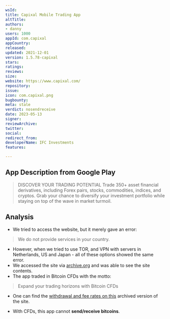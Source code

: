 ```yaml
---
wsId: 
title: Capixal Mobile Trading App
altTitle: 
authors:
- danny 
users: 1000
appId: com.capixal
appCountry: 
released: 
updated: 2021-12-01
version: 1.5.78-capixal
stars: 
ratings: 
reviews: 
size: 
website: https://www.capixal.com/
repository: 
issue: 
icon: com.capixal.png
bugbounty: 
meta: stale
verdict: nosendreceive
date: 2023-05-13
signer: 
reviewArchive: 
twitter: 
social: 
redirect_from: 
developerName: IFC Investments
features: 

---
```


## App Description from Google Play 

> DISCOVER YOUR TRADING POTENTIAL
Trade 350+ asset financial derivatives, including Forex pairs, stocks, commodities, indices, and cryptos. Grab your chance to diversify your investment portfolio while staying on top of the wave in market turmoil.

## Analysis 

- We tried to access the website, but it merely gave an error: 

> We do not provide services in your country. 

- However, when we tried to use TOR, and VPN with servers in Netherlands, US and Japan - all of these options showed the same error. 
- We accessed the site via [archive.org](https://web.archive.org/web/20220314164619/https://www.capixal.com/) and was able to see the site contents. 
- The app traded in Bitcoin CFDs with the motto: 

> Expand your trading horizons with Bitcoin CFDs
- One can find the [withdrawal and fee rates on this](https://web.archive.org/web/20220401205155/https://capixal-fo-content.s3-eu-west-1.amazonaws.com/Content/Documents/costs_and_charges.pdf) archived version of the site.

- With CFDs, this app cannot **send/receive bitcoins**.